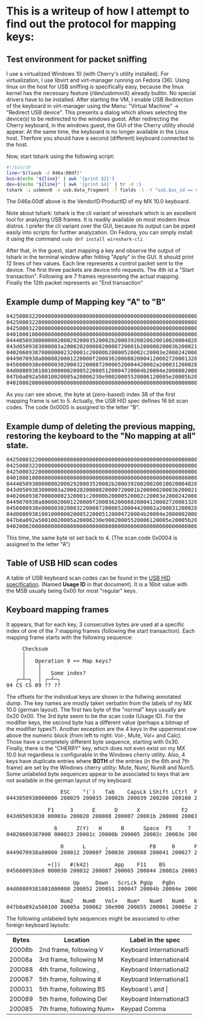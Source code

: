 # This is a writeup of how I attempt to find out the protocol for mapping keys:

## Test environment for packet sniffing

I use a virtualized Windows 10 (with Cherry's utility installed). For virtualization, I use libvirt and virt-manager running on Fedora (36).
Using linux on the host for USB sniffing is specifically easy, because the linux kernel has the necessary feature (/dev/usbmonX) already builtin.
No special drivers have to be installed.  After starting the VM, I enable USB Redirection of the keyboard in virt-manager using the Menu:
"Virtual Machine" -> "Redirect USB device".  This presents a dialog which allows selecting the device(s) to be redirected to the windows guest.
After redirecting the Cherry keyboard, in the windows guest, the GUI of the Cherry utility should appear. At the same time, the keyboard is no
longer available in the Linux host. Therfore you should have a second (different) keyboard connected to the host.

Now, start tshark using the following script:
```bash
#!/bin/sh
line="$(lsusb -d 046a:00df)"
bus=$(echo "${line}" | awk '{print $2}')
dev=$(echo "${line}" | awk '{print $4}' | tr -d :)
tshark -i usbmon0 -e usb.data_fragment -T fields -l -Y "usb.bus_id == ${bus} and usb.device_address == ${dev} and usb.src == host and usb.data_fragment > 0"
```
The 046a:00df above is the VendorID:ProductID of my MX 10.0 keyboard.

Note about tshark:
tshark is the cli variant of wireshark which is an excellent tool for analyzing USB frames. It is readily available on most modern linux distros.
I prefer the cli variant over the GUI, because its output can be piped easily into scripts for further analyzation. On Fedora, you can simply
install it using the command `sudo dnf install wireshark-cli`

After that, in the guest, start mapping a key and observe the output of tshark in the terminal window after hitting "Apply" in the GUI.
It should print 12 lines of hex values. Each line represents a control packet sent to the device.
The first three packets are device info requests. The 4th ist a "Start transaction". Following are 7 frames representing the actual
mapping. Finally the 12th packet represents an "End transaction"

## Example dump of Mapping key "A" to "B"
<pre>
04250003220000000000000000000000000000000000000000000000000000000000000000000000000000000000000000000000000000000000000000000000 // Fetch device info
04250003220000000000000000000000000000000000000000000000000000000000000000000000000000000000000000000000000000000000000000000000 // Fetch device info
04250003220000000000000000000000000000000000000000000000000000000000000000000000000000000000000000000000000000000000000000000000 // Fetch device info
04010001000000000000000000000000000000000000000000000000000000000000000000000000000000000000000000000000000000000000000000000000 // Start transaction
044405093800000020002920003520002b20003920020020010020004820001e200014<b>2000<i>05</i></b>200064200800a0030020001f20001a20001620001d2004002000
043d0509383800003a20002020000820000720001b20000020003b20002120001520000920000620000020003c20002220001720000a20001920008b20003d20
0402060938700000002320001c20000b20000520002c20003e20002420001820000d20001120800020003f20002520000c20000e20001020008a200040200026
0449070938a8000020001220000f20003620008820004120002720001320003320003720400020004220002d20002f200034200038a0010020004320002e2000
0456080938e000003020003220008720006520004420002a20003120002820200020100020004520004920004c20008920000020005020004620004a20004d20
04d0080938180100000020005220005120004720004b20004e20000020000020004f30ea0020005320005f20005c20005920000030e20020005420006020005d
047b0a092a50010020005a20006230e90020005520006120005e20005b200063309201200056200057200085200058200000000030e20020005420006020005d
04020002000000000000000000000000000000000000000000000000000000000000000000000000000000000000000000000000000000000000000000000000 // End transaction
</pre>
As you can see above, the byte at (zero-based) index 38 of the first mapping frame is set to 5. Actually, the USB HID spec
defines 16 bit scan codes. The code 0x0005 is assigned to the letter "B".
## Example dump of deleting the previous mapping, restoring the keyboard to the "No mapping at all" state.
<pre>
04250003220000000000000000000000000000000000000000000000000000000000000000000000000000000000000000000000000000000000000000000000 // Fetch device info
04250003220000000000000000000000000000000000000000000000000000000000000000000000000000000000000000000000000000000000000000000000 // Fetch device info
04250003220000000000000000000000000000000000000000000000000000000000000000000000000000000000000000000000000000000000000000000000 // Fetch device info
04010001000000000000000000000000000000000000000000000000000000000000000000000000000000000000000000000000000000000000000000000000 // Start transaction
044405093800000020002920003520002b20003920020020010020004820001e200014<b>2000<i>04</i></b>200064200800a0030020001f20001a20001620001d2004002000
043d0509383800003a20002020000820000720001b20000020003b20002120001520000920000620000020003c20002220001720000a20001920008b20003d20
0402060938700000002320001c20000b20000520002c20003e20002420001820000d20001120800020003f20002520000c20000e20001020008a200040200026
0449070938a8000020001220000f20003620008820004120002720001320003320003720400020004220002d20002f200034200038a0010020004320002e2000
0456080938e000003020003220008720006520004420002a20003120002820200020100020004520004920004c20008920000020005020004620004a20004d20
04d0080938180100000020005220005120004720004b20004e20000020000020004f30ea0020005320005f20005c20005920000030e20020005420006020005d
047b0a092a50010020005a20006230e90020005520006120005e20005b200063309201200056200057200085200058200000000030e20020005420006020005d
04020002000000000000000000000000000000000000000000000000000000000000000000000000000000000000000000000000000000000000000000000000 // End transaction
</pre>
This time, the same byte ist set back to 4. (The scan code 0x0004 is assigned to the letter "A")
## Table of USB HID scan codes
A table of USB keyboard scan codes can be found in the [USB HID specification](https://usb.org/sites/default/files/hut1_21.pdf#chapter.10).
(Named **Usage ID** in that document). It is a 16bit value with the MSB usually being 0x00 for
most "regular" keys.
## Keyboard mapping frames
It appears, that for each key, 3 consecutive bytes are used at a specific index of one of the 7 mapping frames (following the start transaction).
Each mapping frame starts with the following sequence:

<pre>
     Checksum
     │
     │   Operation 9 == Map keys?
     │    │
     │    │   Some index?
   ┌─┴─┐  │ ┌─┴─┐
04 CS CS 09 ?? ??
</pre>
The offsets for the individual keys are shown in the follwing annotated dump. The key names are mostly taken verbatim from the labels of my MX 10.0
(german layout). The first two byte of the "normal" keys usually are 0x20 0x00. The 3rd byte seem to be the scan code (Usage ID). For the modifier keys,
the second byte has a different value (perhaps a bitmap of the modifier types?). Another exception are the 4 keys in the uppermost row above the numeric
block (from left to right: Vol-, Mute, Vol+ and Calc). Those have a completely different byte sequence, starting with 0x30. Finally, there is the
"CHERRY" key, which does not even exist on my MX 10.0 but regardless is configurable in the Windows cherry utility. Also, 4 keys have duplicate entries
where <b>BOTH</b> of the entries (in the 6th and 7th frame) are set by the Windows cherry utility: Mute, Num/, Num8 and Num5.
Some unlabeled byte sequences appear to be associated to keys that are not available in the german layout of my keyboard.
<pre>
                 ESC    °(`)   Tab    CapsLk LShift LCtrl  Pause  1      Q      A      <(k45) LWin   CHERRY 2      W      S      Y(Z)   LAlt
0443050938000000 200029 200035 20002b 200039 200200 200100 200048 20001e 200014 200004 200064 200800 a00300 20001f 20001a 200016 20001d 200400 2000

             F1     3      E      D      X             F2     4      R      F      C             F3     5      T      G      V             F4
043d05093838 00003a 200020 200008 200007 20001b 200000 20003b 200021 200015 200009 200006 200000 20003c 200022 200017 20000a 200019 20008b 20003d 20

               6      Z(Y)   H      B      Space  F5     7      U      J      N             F6     8      I      K      M             F7     9
04020609387000 000023 20001c 20000b 200005 20002c 20003e 200024 200018 20000d 200011 208000 20003f 200025 20000c 20000e 200010 20008a 200040 200026

                 O      L      ,             F8     0      P      Ö(;)   .      RAlt   F9     ß(-)   Ü([)   Ä(')   -(/)          F10    ´(=)
0449070938a80000 200012 20000f 200036 200088 200041 200027 200013 200033 200037 204000 200042 20002d 20002f 200034 200038 a00100 200043 20002e 2000

             +(])   #(k42)        App    F11    BS            Enter  RShift RCtrl  F12    Ins    Del                 Left   PrtScr Pos1   End
0456080938e0 000030 200032 200087 200065 200044 20002a 200031 200028 202000 201000 200045 200049 20004c 200089200000 200050 200046 20004a 20004d 20

                     Up     Down   ScrLck PgUp   PgDn                Right  Vol-   NumLk  Num7   Num4   Num1          Mute   Num/   Num8   Num5
04d00809381801000000 200052 200051 200047 20004b 20004e 200000200000 20004f 30ea00 200053 20005f 20005c 200059 200000 30e200 200054 200060 20005d

                 Num2   Num0   Vol+   Num*   Num9   Num6   Num3   Num,   Calc   Num-   Num+          NumEnt            Mute   Num/   Num8   Num5 
047b0a092a500100 20005a 200062 30e900 200055 200061 20005e 20005b 200063 309201 200056 200057 200085 200058 2000000000 30e200 200054 200060 20005d
</pre>
The following  unlabeled byte sequences might be associated to other foreign keyboard layouts:
<table>
<tr><th>Bytes</th><th>Location</th><th>Label in the spec</th></tr>
<tr><td>20008b</td><td>2nd frame, following V</td><td>Keyboard International5</td></tr>
<tr><td>20008a</td><td>3rd frame, following M</td><td>Keyboard International4</td></tr>
<tr><td>200088</td><td>4th frame, following ,</td><td>Keyboard International2</td></tr>
<tr><td>200087</td><td>5th frame, following #</td><td>Keyboard International1</td></tr>
<tr><td>200031</td><td>5th frame, following BS</td><td>Keyboard \ and |</td></tr>
<tr><td>200089</td><td>5th frame, following Del</td><td>Keyboard International3</td></tr>
<tr><td>200085</td><td>7th frame, following Num+</td><td>Keypad Comma</td></tr>
</table>

